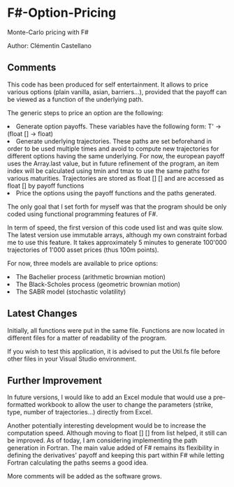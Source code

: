 # F#-Option-Pricing

Monte-Carlo pricing with F#

Author: Clémentin Castellano


## Comments

This code has been produced for self entertainment. It allows to price various options (plain vanilla, asian, barriers...), provided that the payoff can be viewed as a function of the underlying path.

The generic steps to price an option are the following:
<li>Generate option payoffs. These variables have the following form: T' -> (float [] -> float)
<li>Generate underlying trajectories. These paths are set beforehand in order to be used multiple times and avoid to compute new trajectories for different options having the same underlying. For now, the european payoff uses the Array.last value, but in future refinement of the program, an item index will be calculated using tmin and tmax to use the same paths for various maturities. Trajectories are stored as float [] [] and are accessed as float [] by payoff functions
<li>Price the options using the payoff functions and the paths generated.

The only goal that I set forth for myself was that the program should be only coded using functional programming features of F#. 

In term of speed, the first version of this code used list<float> and was quite slow. The latest version use immutable arrays, although my own constraint forbad me to use this feature. It takes approximately 5 minutes to generate 100'000 trajectories of 1'000 asset prices (thus 100m points).

For now, three models are available to price options:
<li>The Bachelier process (arithmetic brownian motion)
<li>The Black-Scholes process (geometric brownian motion)
<li>The SABR model (stochastic volatility)

## Latest Changes

Initially, all functions were put in the same file. Functions are now located in different files for a matter of readability of the program.

If you wish to test this application, it is advised to put the Util.fs file before other files in your Visual Studio environment.

## Further Improvement

In future versions, I would like to add an Excel module that would use a pre-formatted workbook to allow the user to change the parameters (strike, type, number of trajectories...) directly from Excel.

Another potentially interesting development would be to increase the computation speed. Although moving to float [] [] from list<float> helped, it still can be improved. As of today, I am considering implementing the path generation in Fortran. The main value added of F# remains its flexibility in defining the derivatives' payoff and keeping this part within F# while letting Fortran calculating the paths seems a good idea.

More comments will be added as the software grows.

